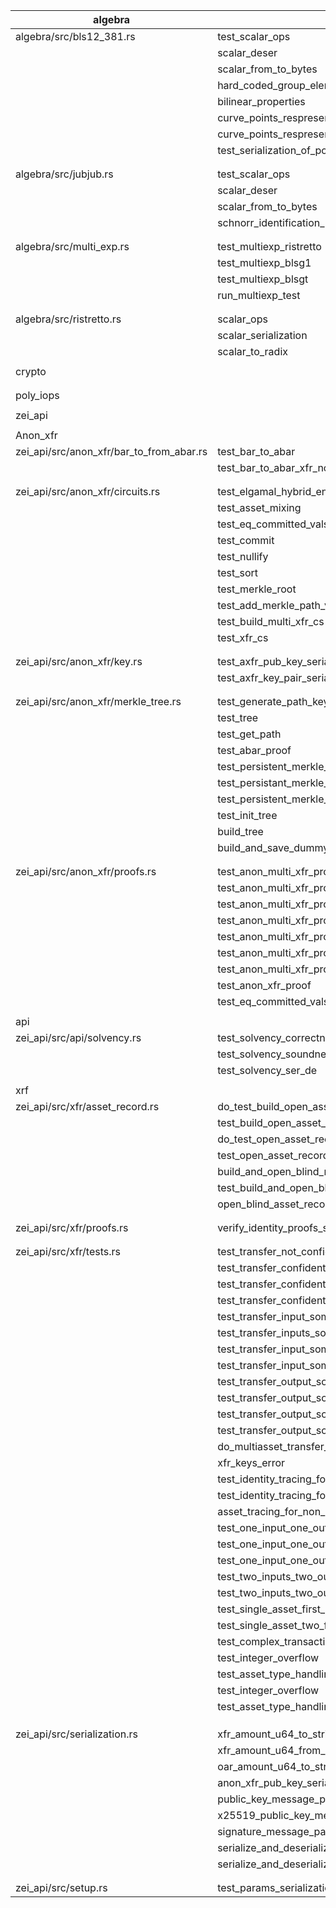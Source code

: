 
| algebra                                  | Test                                                                                               | Description |
|------------------------------------------|----------------------------------------------------------------------------------------------------|-------------|
| algebra/src/bls12_381.rs                 | test_scalar_ops                                                                                    |             |
|                                          | scalar_deser                                                                                       |             |
|                                          | scalar_from_to_bytes                                                                               |             |
|                                          | hard_coded_group_elements                                                                          |             |
|                                          | bilinear_properties                                                                                |             |
|                                          | curve_points_respresentation_of_g1                                                                 |             |
|                                          | curve_points_respresentation_of_g2                                                                 |             |
|                                          | test_serialization_of_points                                                                       |             |
|                                          |                                                                                                    |             |
|                                          |                                                                                                    |             |
| algebra/src/jubjub.rs                    | test_scalar_ops                                                                                    |             |
|                                          | scalar_deser                                                                                       |             |
|                                          | scalar_from_to_bytes                                                                               |             |
|                                          | schnorr_identification_protocol                                                                    |             |
|                                          |                                                                                                    |             |
|                                          |                                                                                                    |             |
| algebra/src/multi_exp.rs                 | test_multiexp_ristretto                                                                            |             |
|                                          | test_multiexp_blsg1                                                                                |             |
|                                          | test_multiexp_blsgt                                                                                |             |
|                                          | run_multiexp_test                                                                                  |             |
|                                          |                                                                                                    |             |
|                                          |                                                                                                    |             |
| algebra/src/ristretto.rs                 | scalar_ops                                                                                         |             |
|                                          | scalar_serialization                                                                               |             |
|                                          | scalar_to_radix                                                                                    |             |
|                                          |                                                                                                    |             |
| crypto                                   |                                                                                                    |             |
|                                          |                                                                                                    |             |
|                                          |                                                                                                    |             |
| poly_iops                                |                                                                                                    |             |
|                                          |                                                                                                    |             |
| zei_api                                  |                                                                                                    |             |
|                                          |                                                                                                    |             |
| Anon_xfr                                 |                                                                                                    |             |
| zei_api/src/anon_xfr/bar_to_from_abar.rs | test_bar_to_abar                                                                                   |             |
|                                          | test_bar_to_abar_xfr_note                                                                          |             |
|                                          |                                                                                                    |             |
|                                          |                                                                                                    |             |
| zei_api/src/anon_xfr/circuits.rs         | test_elgamal_hybrid_encrypt_cs                                                                     |             |
|                                          | test_asset_mixing                                                                                  |             |
|                                          | test_eq_committed_vals_cs                                                                          |             |
|                                          | test_commit                                                                                        |             |
|                                          | test_nullify                                                                                       |             |
|                                          | test_sort                                                                                          |             |
|                                          | test_merkle_root                                                                                   |             |
|                                          | test_add_merkle_path_variables                                                                     |             |
|                                          | test_build_multi_xfr_cs                                                                            |             |
|                                          | test_xfr_cs                                                                                        |             |
|                                          |                                                                                                    |             |
|                                          |                                                                                                    |             |
| zei_api/src/anon_xfr/key.rs              | test_axfr_pub_key_serialization                                                                    |             |
|                                          | test_axfr_key_pair_serialization                                                                   |             |
|                                          |                                                                                                    |             |
|                                          |                                                                                                    |             |
| zei_api/src/anon_xfr/merkle_tree.rs      | test_generate_path_keys                                                                            |             |
|                                          | test_tree                                                                                          |             |
|                                          | test_get_path                                                                                      |             |
|                                          | test_abar_proof                                                                                    |             |
|                                          | test_persistent_merkle_tree                                                                        |             |
|                                          | test_persistant_merkle_tree_proof_commitment                                                       |             |
|                                          | test_persistent_merkle_tree_recovery                                                               |             |
|                                          | test_init_tree                                                                                     |             |
|                                          | build_tree                                                                                         |             |
|                                          | build_and_save_dummy_tree                                                                          |             |
|                                          |                                                                                                    |             |
|                                          |                                                                                                    |             |
| zei_api/src/anon_xfr/proofs.rs           | test_anon_multi_xfr_proof_3in_6out_single_asset                                                    |             |
|                                          | test_anon_multi_xfr_proof_3in_3out_single_asset                                                    |             |
|                                          | test_anon_multi_xfr_proof_1in_2out_single_asset                                                    |             |
|                                          | test_anon_multi_xfr_proof_2in_1out_single_asset                                                    |             |
|                                          | test_anon_multi_xfr_proof_1in_1out_single_asset                                                    |             |
|                                          | test_anon_multi_xfr_proof_3in_6out_multi_asset                                                     |             |
|                                          | test_anon_multi_xfr_proof_3in_3out_multi_asset                                                     |             |
|                                          | test_anon_xfr_proof                                                                                |             |
|                                          | test_eq_committed_vals_proof                                                                       |             |
|                                          |                                                                                                    |             |
| api                                      |                                                                                                    |             |
| zei_api/src/api/solvency.rs              | test_solvency_correctness                                                                          |             |
|                                          | test_solvency_soundness                                                                            |             |
|                                          | test_solvency_ser_de                                                                               |             |
|                                          |                                                                                                    |             |
| xrf                                      |                                                                                                    |             |
| zei_api/src/xfr/asset_record.rs          | do_test_build_open_asset_record                                                                    |             |
|                                          | test_build_open_asset_record                                                                       |             |
|                                          | do_test_open_asset_record                                                                          |             |
|                                          | test_open_asset_record                                                                             |             |
|                                          | build_and_open_blind_record                                                                        |             |
|                                          | test_build_and_open_blind_record                                                                   |             |
|                                          | open_blind_asset_record_error                                                                      |             |
|                                          |                                                                                                    |             |
|                                          |                                                                                                    |             |
| zei_api/src/xfr/proofs.rs                | verify_identity_proofs_structure                                                                   |             |
|                                          |                                                                                                    |             |
|                                          |                                                                                                    |             |
| zei_api/src/xfr/tests.rs                 | test_transfer_not_confidential                                                                     |             |
|                                          | test_transfer_confidential_amount_plain_asset                                                      |             |
|                                          | test_transfer_confidential_asset_plain_amount                                                      |             |
|                                          | test_transfer_confidential                                                                         |             |
|                                          | test_transfer_input_some_amount_confidential_output_non_confidential                               |             |
|                                          | test_transfer_inputs_some_asset_confidential_output_non_confidential                               |             |
|                                          | test_transfer_input_some_confidential_amount_and_asset_type_output_non_confidential                |             |
|                                          | test_transfer_input_some_confidential_amount_other_confidential_asset_type_output_non_confidential |             |
|                                          | test_transfer_output_some_amount_confidential_input_non_confidential                               |             |
|                                          | test_transfer_output_some_asset_confidential_input_non_confidential                                |             |
|                                          | test_transfer_output_some_confidential_amount_and_asset_type_input_non_confidential                |             |
|                                          | test_transfer_output_some_confidential_amount_other_confidential_asset_type_input_non_confidential |             |
|                                          | do_multiasset_transfer_tests                                                                       |             |
|                                          | xfr_keys_error                                                                                     |             |
|                                          | test_identity_tracing_for_conf_assets                                                              |             |
|                                          | test_identity_tracing_for_non_conf_assets                                                          |             |
|                                          | asset_tracing_for_non_conf_assets_should_work                                                      |             |
|                                          | test_one_input_one_output_all_confidential                                                         |             |
|                                          | test_one_input_one_output_amount_confidential                                                      |             |
|                                          | test_one_input_one_output_asset_confidential                                                       |             |
|                                          | test_two_inputs_two_outputs_all_confidential_tracing_on_inputs                                     |             |
|                                          | test_two_inputs_two_outputs_all_confidential_tracing_on_inputs_and_outputs                         |             |
|                                          | test_single_asset_first_input_asset_tracing                                                        |             |
|                                          | test_single_asset_two_first_input_asset_tracing                                                    |             |
|                                          | test_complex_transaction                                                                           |             |
|                                          | test_integer_overflow                                                                              |             |
|                                          | test_asset_type_handling                                                                           |             |
|                                          | test_integer_overflow                                                                              |             |
|                                          | test_asset_type_handling                                                                           |             |
|                                          |                                                                                                    |             |
|                                          |                                                                                                    |             |
|                                          |                                                                                                    |             |
| zei_api/src/serialization.rs             | xfr_amount_u64_to_string_serde                                                                     |             |
|                                          | xfr_amount_u64_from_string_serde                                                                   |             |
|                                          | oar_amount_u64_to_string_serde                                                                     |             |
|                                          | anon_xfr_pub_key_serialization                                                                     |             |
|                                          | public_key_message_pack_serialization                                                              |             |
|                                          | x25519_public_key_message_pack_serialization                                                       |             |
|                                          | signature_message_pack_serialization                                                               |             |
|                                          | serialize_and_deserialize_as_json                                                                  |             |
|                                          | serialize_and_deserialize_elgamal                                                                  |             |
|                                          |                                                                                                    |             |
|                                          |                                                                                                    |             |
| zei_api/src/setup.rs                     | test_params_serialization                                                                          |             |
